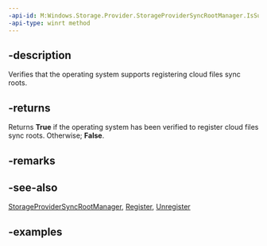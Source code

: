 ```yaml
---
-api-id: M:Windows.Storage.Provider.StorageProviderSyncRootManager.IsSupported
-api-type: winrt method
---
```


## -description
Verifies that the operating system supports registering cloud files sync roots.
 
## -returns
Returns **True** if the operating system has been verified to register cloud files sync roots. Otherwise; **False**.
 
## -remarks

## -see-also
[StorageProviderSyncRootManager](storageprovidersyncrootmanager.md), [Register](storageprovidersyncrootmanager_register_1146790023.md), [Unregister](storageprovidersyncrootmanager_unregister_1011759375.md)

## -examples
